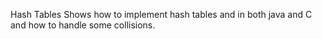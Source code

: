 Hash Tables
Shows how to implement hash tables and in both java and C and how to handle some collisions.
